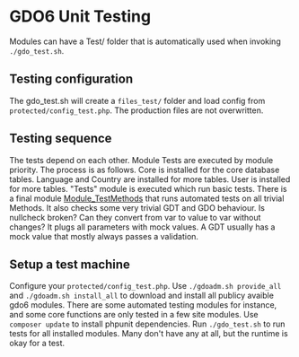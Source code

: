 # GDO6 Unit Testing

Modules can have a Test/ folder that is automatically used when invoking `./gdo_test.sh`.


## Testing configuration

The gdo_test.sh will create a `files_test/` folder and load config from `protected/config_test.php`. The production files are not overwritten.


## Testing sequence

The tests depend on each other.
Module Tests are executed by module priority.
The process is as follows.
Core is installed for the core database tables.
Language and Country are installed for more tables.
User is installed for more tables.
"Tests" module is executed which run basic tests.
There is a final module [Module_TestMethods](https://github.com/gizmore/gdo6-test-methods) that runs automated tests on all trivial Methods. It also checks some very trivial GDT and GDO behaviour. Is nullcheck broken? Can they convert from var to value to var without changes?
It plugs all parameters with mock values. A GDT usually has a mock value that mostly always passes a validation.


## Setup a test machine

Configure your `protected/config_test.php`.
Use `./gdoadm.sh provide_all` and `./gdoadm.sh install_all` to download and install all publicy avaible gdo6 modules. There are some automated testing modules for instance, and some core functions are only tested in a few site modules.
Use `composer update` to install phpunit dependencies.
Run `./gdo_test.sh` to run tests for all installed modules. Many don't have any at all, but the runtime is okay for a test.
